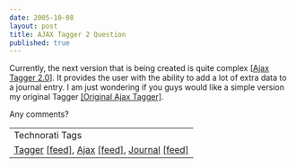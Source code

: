 ```yaml
---
date: 2005-10-08
layout: post
title: AJAX Tagger 2 Question
published: true
---
```

Currently, the next version that is being created is quite complex [<a href="http://www.kinlan.co.uk/AjaxExperiments/AjaxTag2">Ajax Tagger 2.0</a>].  It provides the user with the ability to add a lot of extra data to a journal entry.  I am just wondering if you guys would like a simple version my original Tagger <a href="http://www.kinlan.co.uk/AjaxExperiments/AjaxTag">[Original Ajax Tagger]</a>.<p />Any comments?<p /><table class="TechnoratiHead TagHeader">
<tr><td>Technorati Tags</td></tr>
<tr class="Technorati"><td>
<a href="http://www.technorati.com/tag/Tagger" class="Tag" rel="tag">Tagger</a> <a href="http://feeds.technorati.com/feed/posts/tag/Tagger" class="Tag">[feed]</a>, <a href="http://www.technorati.com/tag/Ajax" class="Tag" rel="tag">Ajax</a> <a href="http://feeds.technorati.com/feed/posts/tag/Ajax" class="Tag">[feed]</a>, <a href="http://www.technorati.com/tag/Journal" class="Tag" rel="tag">Journal</a> <a href="http://feeds.technorati.com/feed/posts/tag/Journal" class="Tag">[feed]</a>
</td></tr>
</table><div class="blogger-post-footer"><img class="posterous_download_image" src="https://blogger.googleusercontent.com/tracker/8109338-112881119397327126?l=www.kinlan.co.uk%2Findex.html" height="1" alt="" width="1" /></div>

